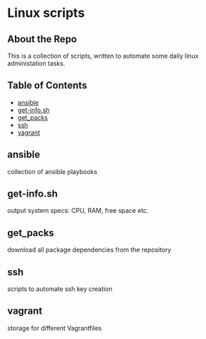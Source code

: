 # Linux scripts
## About the Repo
This is a collection of scripts, written to automate some daily linux administation tasks.

## Table of Contents
- [ansible](ansible)
- [get-info.sh](get-info.sh)
- [get_packs](get_packs)
- [ssh](ssh)
- [vagrant](vagrant)
 
## ansible
collection of ansible playbooks
 
## get-info.sh
output system specs: CPU, RAM, free space etc.

## get_packs
download all package dependencies from the repository

## ssh
scripts to automate ssh key creation

## vagrant
storage for different Vagrantfiles
